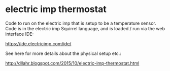 # electric imp thermostat

Code to run on the electric imp that is setup to be a temperature sensor. Code is in the electric imp Squirrel language, and is loaded / run via the web interface IDE:

https://ide.electricimp.com/ide/

See here for more details about the physical setup etc.:

http://dllahr.blogspot.com/2015/10/electric-imp-thermostat.html
